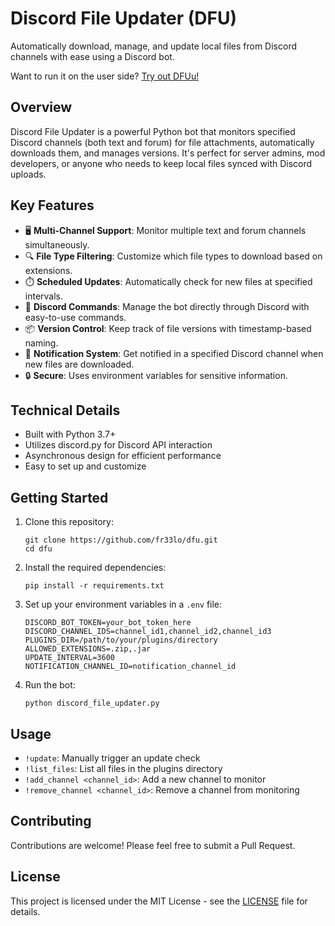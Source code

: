 # Discord File Updater (DFU)

Automatically download, manage, and update local files from Discord channels with ease using a Discord bot.

Want to run it on the user side? [Try out DFUu!](https://github.com/fr33lo/dfu-user)

## Overview

Discord File Updater is a powerful Python bot that monitors specified Discord channels (both text and forum) for file attachments, automatically downloads them, and manages versions. It's perfect for server admins, mod developers, or anyone who needs to keep local files synced with Discord uploads.

## Key Features

- 🖥️ **Multi-Channel Support**: Monitor multiple text and forum channels simultaneously.
- 🔍 **File Type Filtering**: Customize which file types to download based on extensions.
- ⏱️ **Scheduled Updates**: Automatically check for new files at specified intervals.
- 🤖 **Discord Commands**: Manage the bot directly through Discord with easy-to-use commands.
- 📦 **Version Control**: Keep track of file versions with timestamp-based naming.
- 🔔 **Notification System**: Get notified in a specified Discord channel when new files are downloaded.
- 🔒 **Secure**: Uses environment variables for sensitive information.

## Technical Details

- Built with Python 3.7+
- Utilizes discord.py for Discord API interaction
- Asynchronous design for efficient performance
- Easy to set up and customize

## Getting Started

1. Clone this repository:
   ```
   git clone https://github.com/fr33lo/dfu.git
   cd dfu
   ```

2. Install the required dependencies:
   ```
   pip install -r requirements.txt
   ```

3. Set up your environment variables in a `.env` file:
   ```
   DISCORD_BOT_TOKEN=your_bot_token_here
   DISCORD_CHANNEL_IDS=channel_id1,channel_id2,channel_id3
   PLUGINS_DIR=/path/to/your/plugins/directory
   ALLOWED_EXTENSIONS=.zip,.jar
   UPDATE_INTERVAL=3600
   NOTIFICATION_CHANNEL_ID=notification_channel_id
   ```

4. Run the bot:
   ```
   python discord_file_updater.py
   ```

## Usage

- `!update`: Manually trigger an update check
- `!list_files`: List all files in the plugins directory
- `!add_channel <channel_id>`: Add a new channel to monitor
- `!remove_channel <channel_id>`: Remove a channel from monitoring

## Contributing

Contributions are welcome! Please feel free to submit a Pull Request.

## License

This project is licensed under the MIT License - see the [LICENSE](LICENSE) file for details.

